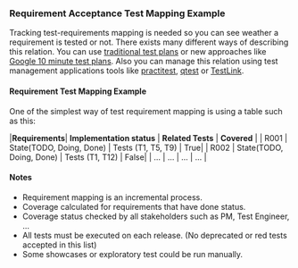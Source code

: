 ### Requirement Acceptance Test Mapping Example

Tracking test-requirements mapping is needed so you can see weather a requirement is tested or not. There exists many different ways of describing this relation. You can use [traditional test plans](http://softwaretestingfundamentals.com/test-plan/) or new approaches like [Google 10 minute test plans](https://testing.googleblog.com/2011/09/10-minute-test-plan.html). Also you can manage this relation using test management applications tools like [practitest](https://www.practitest.com/), [qtest](https://www.tricentis.com/products/agile-dev-testing-qtest/) or [TestLink](http://testlink.org/).

#### Requirement Test Mapping Example

One of the simplest way of test requirement mapping is using a table such as this:

|**Requirements**| **Implementation status** | **Related Tests** | **Covered** |
| R001 | State(TODO, Doing, Done) | Tests (T1, T5, T9) | True|
| R002 | State(TODO, Doing, Done) | Tests (T1, T12) | False|
| ... | ... | ... | ... |

#### Notes

* Requirement mapping is an incremental process.
* Coverage calculated for requirements that have done status.
* Coverage status checked by all stakeholders such as PM, Test Engineer, ...
* All tests must be executed on each release. (No deprecated or red tests accepted in this list)
* Some showcases or exploratory test could be run manually.
